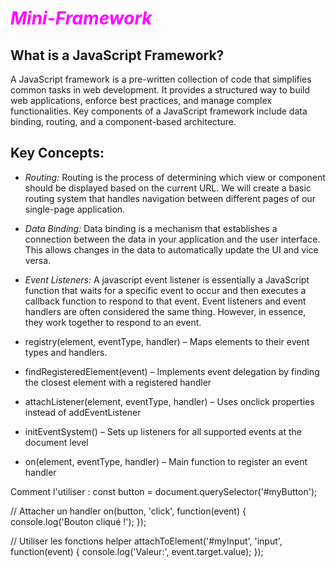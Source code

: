 <!-- Framework documentation (how to use, features, examples) -->

# <span style="color:magenta">*Mini-Framework*</span>

## What is a JavaScript Framework?

A JavaScript framework is a pre-written collection of code that simplifies common tasks in web development. 
It provides a structured way to build web applications, enforce best practices, and manage complex functionalities. Key components of a JavaScript framework include data binding, routing, and a component-based architecture.

## Key Concepts: 

- *Routing:* Routing is the process of determining which view or component should be displayed based on the current URL. We will create a basic routing system that handles navigation between different pages of our single-page application.

- *Data Binding:* Data binding is a mechanism that establishes a connection between the data in your application and the user interface. This allows changes in the data to automatically update the UI and vice versa.

- *Event Listeners:* A javascript event listener is essentially a JavaScript function that waits for a specific event to occur and then executes a callback function to respond to that event. Event listeners and event handlers are often considered the same thing. However, in essence, they work together to respond to an event.


- registry(element, eventType, handler) – Maps elements to their event types and handlers.

- findRegisteredElement(event) – Implements event delegation by finding the closest element with a registered handler

- attachListener(element, eventType, handler) – Uses onclick properties instead of addEventListener

- initEventSystem() – Sets up listeners for all supported events at the document level

- on(element, eventType, handler) – Main function to register an event handler



Comment l'utiliser :
const button = document.querySelector('#myButton');

// Attacher un handler
on(button, 'click', function(event) {
    console.log('Bouton cliqué !');
});

// Utiliser les fonctions helper
attachToElement('#myInput', 'input', function(event) {
    console.log('Valeur:', event.target.value);
});

